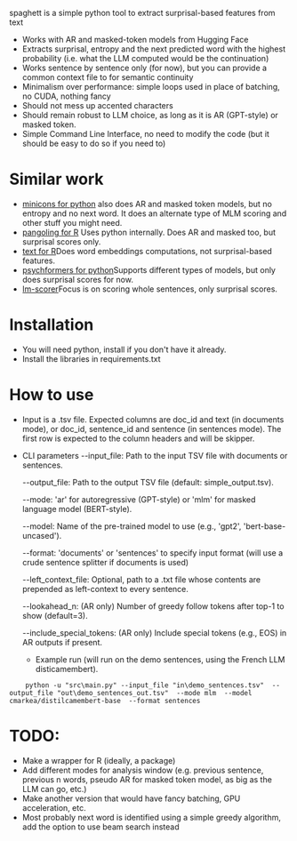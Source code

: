 spaghett is a simple python tool to extract surprisal-based features from text
* Works with AR and masked-token models from Hugging Face
* Extracts surprisal, entropy and the next predicted word with the highest probability (i.e. what the LLM computed would be the continuation)
* Works sentence by sentence only (for now), but you can provide a common context file to for semantic continuity
* Minimalism over performance: simple loops used in place of batching, no CUDA, nothing fancy
* Should not mess up accented characters
* Should remain robust to LLM choice, as long as it is AR (GPT-style) or masked token.
* Simple Command Line Interface, no need to modify the code (but it should be easy to do so if you need to)

# Similar work
* [minicons for python](https://github.com/kanishkamisra/minicons) also does AR and masked token models, but no entropy and no next word. It does an alternate type of MLM scoring and other stuff you might need.
* [pangoling for R](https://docs.ropensci.org/pangoling/) Uses python internally. Does AR and masked too, but surprisal scores only.
* [text for R](https://cran.r-project.org/web/packages/text/index.html)Does word embeddings computations, not surprisal-based features.
* [psychformers for python](https://github.com/jmichaelov/PsychFormers)Supports different types of models, but only does surprisal scores for now.
* [lm-scorer](https://github.com/simonepri/lm-scorer)Focus is on scoring whole sentences, only surprisal scores.
  
# Installation
* You will need python, install if you don't have it already.
* Install the libraries in requirements.txt

# How to use
* Input is a .tsv file. Expected columns are doc_id and text (in documents mode), or doc_id, sentence_id and sentence (in sentences mode). The first row is expected to the column headers and will be skipper.
* CLI parameters
    --input_file: Path to the input TSV file with documents or sentences.
  
    --output_file: Path to the output TSV file (default: simple_output.tsv).
  
    --mode: 'ar' for autoregressive (GPT-style) or 'mlm' for masked language model (BERT-style).
  
    --model: Name of the pre-trained model to use (e.g., 'gpt2', 'bert-base-uncased').
  
    --format: 'documents' or 'sentences' to specify input format (will use a crude sentence splitter if documents is used)
  
    --left_context_file: Optional, path to a .txt file whose contents are prepended as left-context to every sentence.
  
    --lookahead_n: (AR only) Number of greedy follow tokens after top-1 to show (default=3).
  
    --include_special_tokens: (AR only) Include special tokens (e.g., EOS) in AR outputs if present.
  * Example run (will run on the demo sentences, using the French LLM disticamembert).
```
    python -u "src\main.py" --input_file "in\demo_sentences.tsv"  --output_file "out\demo_sentences_out.tsv"  --mode mlm  --model cmarkea/distilcamembert-base  --format sentences
```

# TODO: 
* Make a wrapper for R (ideally, a package)
* Add different modes for analysis window (e.g. previous sentence, previous n words, pseudo AR for masked token model, as big as the LLM can go, etc.)
* Make another version that would have fancy batching, GPU acceleration, etc.
* Most probably next word is identified using a simple greedy algorithm, add the option to use beam search instead
